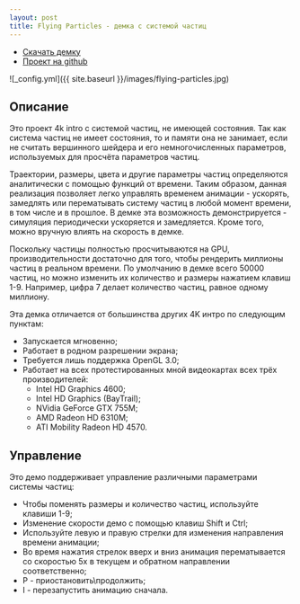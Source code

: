 ```yaml
---
layout: post
title: Flying Particles - демка с системой частиц
---
```


- [Скачать демку](https://github.com/gammaker/flying-particles/blob/master/exe/FlyingParticles.exe?raw=true)
- [Проект на github](https://github.com/gammaker/flying-particles/)

![_config.yml]({{ site.baseurl }}/images/flying-particles.jpg)

## Описание

Это проект 4k intro с системой частиц, не имеющей состояния.
Так как система частиц не имеет состояния, то и памяти она не занимает, если не считать вершинного шейдера и его немногочисленных параметров, используемых для просчёта параметров частиц.

Траектории, размеры, цвета и другие параметры частиц определяются аналитически с помощью функций от времени.
Таким образом, данная реализация позволяет легко управлять временем анимации - ускорять, замедлять или перематывать систему частиц в любой момент времени, в том числе и в прошлое.
В демке эта возможность демонстрируется - симуляция периодически ускоряется и замедляется. Кроме того, можно вручную влиять на скорость в демке.

Поскольку частицы полностью просчитываются на GPU, производительности достаточно для того, чтобы рендерить миллионы частиц в реальном времени.
По умолчанию в демке всего 50000 частиц, но можно изменить их количество и размеры нажатием клавиш 1-9. Например, цифра 7 делает количество частиц, равное одному миллиону.
 
 Эта демка отличается от большинства других 4K интро по следующим пунктам:
 
- Запускается мгновенно;
- Работает в родном разрешении экрана;
- Требуется лишь поддержка OpenGL 3.0;
- Работает на всех протестированных мной видеокартах всех трёх производителей:
  - Intel HD Graphics 4600;
  - Intel HD Graphics (BayTrail);
  - NVidia GeForce GTX 755M;
  - AMD Radeon HD 6310M;
  - ATI Mobility Radeon HD 4570.
 
 
## Управление

Это демо поддерживает управление различными параметрами системы частиц:

- Чтобы поменять размеры и количество частиц, используйте клавиши 1-9;
- Изменение скорости демо с помощью клавиш Shift и Ctrl;
- Используйте левую и правую стрелки для изменения направления времени анимации;
- Во время нажатия стрелок вверх и вниз анимация перематывается со скоростью 5x в текущем и обратном направлении соответственно;
- P - приостановить\продолжить;
- I - перезапустить анимацию сначала.



